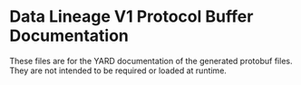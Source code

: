 # Data Lineage V1 Protocol Buffer Documentation

These files are for the YARD documentation of the generated protobuf files.
They are not intended to be required or loaded at runtime.
